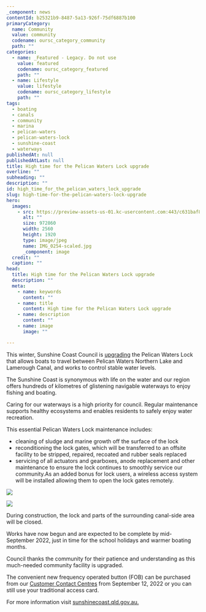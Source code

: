 ```yaml
---
_component: news
contentId: b25321b9-8487-5a13-926f-75df6887b100
primaryCategory:
  name: Community
  value: community
  codename: oursc_category_community
  path: ""
categories:
  - name: _Featured - Legacy. Do not use
    value: featured
    codename: oursc_category_featured
    path: ""
  - name: Lifestyle
    value: lifestyle
    codename: oursc_category_lifestyle
    path: ""
tags:
  - boating
  - canals
  - community
  - marina
  - pelican-waters
  - pelican-waters-lock
  - sunshine-coast
  - waterways
publishedAt: null
publishedAtLast: null
title: High time for the Pelican Waters Lock upgrade
overline: ""
subheading: ""
description: ""
id: high_time_for_the_pelican_waters_lock_upgrade
slug: high-time-for-the-pelican-waters-lock-upgrade
hero:
  images:
    - src: https://preview-assets-us-01.kc-usercontent.com:443/c631baf8-1b46-001f-580c-d0001b68b4a8/7f2a5811-25ff-41b4-af4b-8835704f1676/IMG_0254-scaled.jpg
      alt: ""
      size: 972860
      width: 2560
      height: 1920
      type: image/jpeg
      name: IMG_0254-scaled.jpg
      _component: image
  credit: ""
  caption: ""
head:
  title: High time for the Pelican Waters Lock upgrade
  description: ""
  meta:
    - name: keywords
      content: ""
    - name: title
      content: High time for the Pelican Waters Lock upgrade
    - name: description
      content: ""
    - name: image
      image: ""

---
```

This winter, Sunshine Coast Council is [upgrading](file:///C:/Users/kf015/Downloads/Project%2520News%252003220621Div%25202B3756Lock%2520Maintenance%2520Columba%2520Place%2520Pelican%2520Waters.pdf)
&#x20;the Pelican Waters Lock that allows boats to travel between Pelican Waters Northern Lake and Lamerough Canal, and works to control stable water levels.

The Sunshine Coast is synonymous with life on the water and our region offers hundreds of kilometres of glistening navigable waterways to enjoy fishing and boating.

Caring for our waterways is a high priority for council. Regular maintenance supports healthy ecosystems and enables residents to safely enjoy water recreation.    

This essential Pelican Waters Lock maintenance includes:

*   cleaning of sludge and marine growth off the surface of the lock
*   reconditioning the lock gates, which will be transferred to an offsite facility to be stripped, repaired, recoated and rubber seals replaced
*   servicing of all actuators and gearboxes, anode replacement and other maintenance to ensure the lock continues to smoothly service our community.As an added bonus for lock users, a wireless access system will be installed allowing them to open the lock gates remotely.

![](https://preview-assets-us-01.kc-usercontent.com:443/c631baf8-1b46-001f-580c-d0001b68b4a8/a926d1d0-cff6-46cb-af30-8628b0757225/IMG_0259-1024x768.jpg)

![](https://preview-assets-us-01.kc-usercontent.com:443/c631baf8-1b46-001f-580c-d0001b68b4a8/e3b96147-5c43-4cf2-9fa2-4b76b83314e7/IMG_0264-1024x768.jpg)

During construction, the lock and parts of the surrounding canal-side area will be closed.

Works have now begun and are expected to be complete by mid-September 2022, just in time for the school holidays and warmer boating months.

Council thanks the community for their patience and understanding as this much-needed community facility is upgraded.

The convenient new frequency operated button (FOB) can be purchased from our [Customer Contact Centres](https://www.sunshinecoast.qld.gov.au/Council/Contact-Council/Office-Locations)
&#x20;from September 12, 2022 or you can still use your traditional access card.

For more information visit [sunshinecoast.qld.gov.au.](https://www.sunshinecoast.qld.gov.au/Environment/Rivers-and-Coast/Canals-lakes-and-locks)
